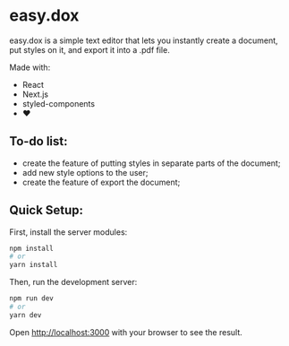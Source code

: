 # easy.dox

easy&#46;dox is a simple text editor that lets you instantly create a document, put styles on it, and export it into a .pdf file.

Made with:
* React
* Next.js
* styled-components
* :heart:

## To-do list:
* create the feature of putting styles in separate parts of the document;
* add new style options to the user;
* create the feature of export the document;

## Quick Setup:

First, install the server modules:
```bash
npm install
# or
yarn install
```

Then, run the development server:
```bash
npm run dev
# or
yarn dev
```

Open [http://localhost:3000](http://localhost:3000) with your browser to see the result.